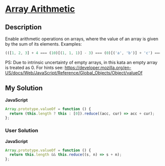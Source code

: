 # [Array Arithmetic](https://www.codewars.com/kata/5645fda2956e462b5100005e)

## Description

Enable arithmetic operations on arrays, where the value of an array is given by the sum of its elements. Examples:

```js
(([1, 2, 3] + 4 === (10)[(1, 1, 1)] - 3) === (0)[('a', 'b')] + 'c') === 'abc';
```

PS: Due to intrinsic uncertainty of empty arrays, in this kata an empty array is treated as 0. For hints see: https://developer.mozilla.org/en-US/docs/Web/JavaScript/Reference/Global_Objects/Object/valueOf

## My Solution

**JavaScript**

```js
Array.prototype.valueOf = function () {
  return (this.length ? this : [0]).reduce((acc, cur) => acc + cur);
};
```

### User Solution

**JavaScript**

```js
Array.prototype.valueOf = function () {
  return this.length && this.reduce((s, n) => s + n);
};
```
